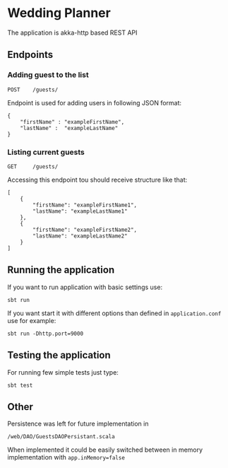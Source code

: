 # Wedding Planner

The application is akka-http based REST API

## Endpoints

### Adding guest to the list
    
    POST    /guests/

Endpoint is used for adding users in following JSON format:

    {
        "firstName" : "exampleFirstName",
        "lastName" :  "exampleLastName"
    }
    
### Listing current guests

    GET     /guests/ 
    
Accessing this endpoint tou should receive structure like that:
    
    [
        {
            "firstName": "exampleFirstName1",
            "lastName": "exampleLastName1"
        },
        {
            "firstName": "exampleFirstName2",
            "lastName": "exampleLastName2"
        }
    ]
    
## Running the application

If you want to run application with basic settings use:

    sbt run

If you want start it with different options than defined in `application.conf` use for example:

    sbt run -Dhttp.port=9000
    
## Testing the application

For running few simple tests just type:
    
    sbt test
    
## Other 

Persistence was left for future implementation in
    
    /web/DAO/GuestsDAOPersistant.scala
    
When implemented it could be easily switched between in memory implementation with `app.inMemory=false`